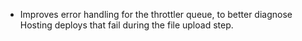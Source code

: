 - Improves error handling for the throttler queue, to better diagnose Hosting deploys that fail during the file upload step.
